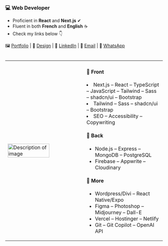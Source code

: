 ### 💻 Web Developer
- Proficient in **React** and **Next.js** ✔
- Fluent in both **French** and **English** ☕
- Check my links below 👇

<div>
    🖼 <a href="https://devfrank.vercel.app">Portfolio</a> |
    🎨 <a href="https://drive.google.com/drive/folders/1_jEA6j9e31_xdi-JC7eDePDzfVrCYlEe">Design</a> |
    👔 <a href="https://www.linkedin.com/in/frankdev">LinkedIn</a> |
    📧 <a href="mailto:franck.vukelic@gmail.com">Email</a> |
    💬 <a href="https://api.whatsapp.com/send?phone=33779134587">WhatsApp</a>
</div><br/>

<div style="text-align: center;">
  <table>
    <tr>
              <td style="width: 50%;">
        <img src="https://i.ibb.co/z2nzxF1/output-onlinepngtools-1.png" alt="Description of image" style="width: 75%; height: auto;"/>
      </td>
      <td style="width: 50%;">
        <h4>📁 Front</h4>
          <li>Next.js – React – TypeScript – JavaScript – Tailwind – Sass – shadcn/ui – Bootstrap</li>
          <li>Tailwind – Sass – shadcn/ui – Bootstrap</li>
          <li>SEO – Accessibility – Copywriting</li>
        </ul>
        <h4>📁 Back</h4>
        <ul>
          <li>Node.js – Express – MongoDB – PostgreSQL</li>
          <li>Firebase – Appwrite – Cloudinary</li>
        </ul>
        <h4>📁 More</h4>
        <ul>
          <li>Wordpress/Divi – React Native/Expo</li>
          <li>Figma – Photoshop – Midjourney – Dall-E</li>
          <li>Vercel – Hostinger – Netlify</li>
          <li>Git – Git Copilot – OpenAI API</li>
        </ul>
      </td>
    </tr>
  </table>
</div>
  
